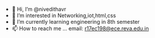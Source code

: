 - 👋 Hi, I’m @nivedithavr
- 👀 I’m interested in Networking,iot,html,css
- 🌱 I’m currently learning engineering in 8th semester
- 📫 How to reach me ... email: r17ec198@ece.reva.edu.in

<!---
nivedithavr/nivedithavr is a ✨ special ✨ repository because its `README.md` (this file) appears on your GitHub profile.
You can click the Preview link to take a look at your changes.
--->
